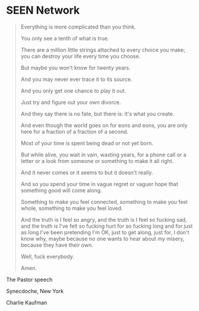 # SEEN Network

> Everything is more complicated than you think.
>
> You only see a tenth of what is true.
>
> There are a million little strings attached to every choice you make; you can destroy your life every time you choose.
>
> But maybe you won't know for twenty years.
>
> And you may never ever trace it to its source.
>
> And you only get one chance to play it out.
>
> Just try and figure out your own divorce.
>
> And they say there is no fate, but there is: it's what you create.
>
> And even though the world goes on for eons and eons, you are only here for a fraction of a fraction of a second.
>
> Most of your time is spent being dead or not yet born.
>
> But while alive, you wait in vain, wasting years, for a phone call or a letter or a look from someone or something to make it all right.
>
> And it never comes or it seems to but it doesn't really.
>
> And so you spend your time in vague regret or vaguer hope that something good will come along.
>
> Something to make you feel connected, something to make you feel whole, something to make you feel loved.
>
> And the truth is I feel so angry, and the truth is I feel so fucking sad, and the truth is I've felt so fucking hurt for so fucking long and for just as long I've been pretending I'm OK, just to get along, just for, I don't know why, maybe because no one wants to hear about my misery, because they have their own.
>
> Well, fuck everybody.
>
> Amen.

The Pastor speech

Synecdoche, New York

Charlie Kaufman
